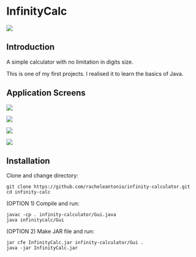 # InfinityCalc

![](https://raw.githubusercontent.com/racheleantonio/infinity-calculator/master/res/images/icon.png)

## Introduction
A simple calculator with no limitation in digits size.

This is one of my first projects. I realised it to learn the basics of Java.

## Application Screens
![](https://raw.githubusercontent.com/racheleantonio/infinity-calculator/master/screenshots/screenshot1.png)


![](https://raw.githubusercontent.com/racheleantonio/infinity-calculator/master/screenshots/screenshot2.png)


![](https://raw.githubusercontent.com/racheleantonio/infinity-calculator/master/screenshots/screenshot3.png)


![](https://raw.githubusercontent.com/racheleantonio/infinity-calculator/master/screenshots/screenshot4.png)

## Installation
Clone and change directory:
```
git clone https://github.com/racheleantonio/infinity-calculator.git
cd infinity-calc

```
(OPTION 1) Compile and run:
```
javac -cp . infinity-calculator/Gui.java
java infinitycalc/Gui
```
(OPTION 2) Make JAR file and run:
```
jar cfe InfinityCalc.jar infinity-calculator/Gui .
java -jar InfinityCalc.jar
```
